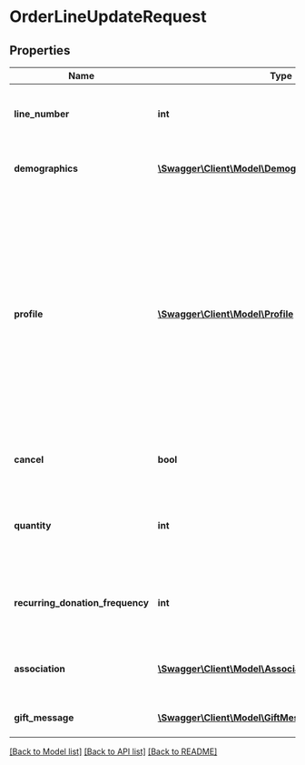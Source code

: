 # OrderLineUpdateRequest

## Properties
Name | Type | Description | Notes
------------ | ------------- | ------------- | -------------
**line_number** | **int** | The line number of the order line within the order. | [optional] 
**demographics** | [**\Swagger\Client\Model\DemographicValue[]**](DemographicValue.md) | Demographic field values to store on the order line | [optional] 
**profile** | [**\Swagger\Client\Model\Profile**](Profile.md) | The optional profile element contains responses to a set of questions asked at order entry time.    Profiles are typically used to store customer demographic information for audited subscriptions or   custom inputs used for order fulfillment. | [optional] 
**cancel** | **bool** | Populate this property with true to cancel an order line. | [optional] 
**quantity** | **int** | Populate this property with a number to change the quantity on the order line. | [optional] 
**recurring_donation_frequency** | **int** | The number of months between recurring donation contributions. | [optional] 
**association** | [**\Swagger\Client\Model\AssociationLineUpdateRequest**](AssociationLineUpdateRequest.md) | Update association membership specific information | [optional] 
**gift_message** | [**\Swagger\Client\Model\GiftMessage**](GiftMessage.md) | Gift message for the order line | [optional] 

[[Back to Model list]](../README.md#documentation-for-models) [[Back to API list]](../README.md#documentation-for-api-endpoints) [[Back to README]](../README.md)


